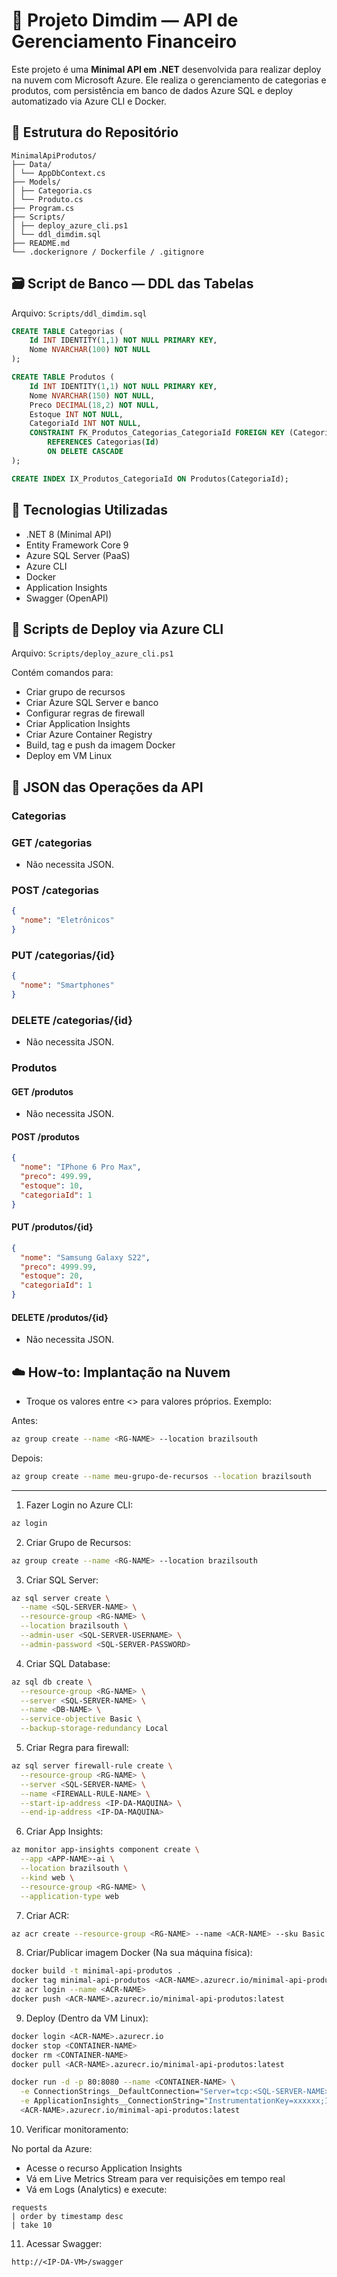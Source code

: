 # 💸 Projeto Dimdim — API de Gerenciamento Financeiro

Este projeto é uma **Minimal API em .NET** desenvolvida para realizar deploy na nuvem com Microsoft Azure. Ele realiza o gerenciamento de categorias e produtos, com persistência em banco de dados Azure SQL e deploy automatizado via Azure CLI e Docker.

## 📁 Estrutura do Repositório
```
MinimalApiProdutos/
├── Data/
│ └── AppDbContext.cs
├── Models/
│ ├── Categoria.cs
│ └── Produto.cs
├── Program.cs
├── Scripts/
│ ├── deploy_azure_cli.ps1
│ └── ddl_dimdim.sql
├── README.md
└── .dockerignore / Dockerfile / .gitignore
```

## 🗃️ Script de Banco — DDL das Tabelas

Arquivo: `Scripts/ddl_dimdim.sql`

```sql
CREATE TABLE Categorias (
    Id INT IDENTITY(1,1) NOT NULL PRIMARY KEY,
    Nome NVARCHAR(100) NOT NULL
);

CREATE TABLE Produtos (
    Id INT IDENTITY(1,1) NOT NULL PRIMARY KEY,
    Nome NVARCHAR(150) NOT NULL,
    Preco DECIMAL(18,2) NOT NULL,
    Estoque INT NOT NULL,
    CategoriaId INT NOT NULL,
    CONSTRAINT FK_Produtos_Categorias_CategoriaId FOREIGN KEY (CategoriaId)
        REFERENCES Categorias(Id)
        ON DELETE CASCADE
);

CREATE INDEX IX_Produtos_CategoriaId ON Produtos(CategoriaId);
```

## 🧠 Tecnologias Utilizadas

- .NET 8 (Minimal API)
- Entity Framework Core 9
- Azure SQL Server (PaaS)
- Azure CLI
- Docker
- Application Insights
- Swagger (OpenAPI)

## 🚀 Scripts de Deploy via Azure CLI

Arquivo: `Scripts/deploy_azure_cli.ps1`

Contém comandos para:

- Criar grupo de recursos
- Criar Azure SQL Server e banco
- Configurar regras de firewall
- Criar Application Insights
- Criar Azure Container Registry
- Build, tag e push da imagem Docker
- Deploy em VM Linux

## 🧩 JSON das Operações da API

### Categorias

### GET /categorias
- Não necessita JSON.

### POST /categorias
```json
{
  "nome": "Eletrônicos"
}
```

### PUT /categorias/{id}
```json
{
  "nome": "Smartphones"
}
```

### DELETE /categorias/{id}
- Não necessita JSON.

### Produtos

#### GET /produtos
- Não necessita JSON.

#### POST /produtos
```json
{
  "nome": "IPhone 6 Pro Max",
  "preco": 499.99,
  "estoque": 10,
  "categoriaId": 1
}
```

#### PUT /produtos/{id}
```json
{
  "nome": "Samsung Galaxy S22",
  "preco": 4999.99,
  "estoque": 20,
  "categoriaId": 1
}
```

#### DELETE /produtos/{id}
- Não necessita JSON.

## ☁️ How-to: Implantação na Nuvem

* Troque os valores entre <> para valores próprios. Exemplo:

Antes:
```bash
az group create --name <RG-NAME> --location brazilsouth
```
Depois:
```bash
az group create --name meu-grupo-de-recursos --location brazilsouth
```
---

1. Fazer Login no Azure CLI:
```bash
az login
```

2. Criar Grupo de Recursos:
```bash
az group create --name <RG-NAME> --location brazilsouth
```

3. Criar SQL Server:
```bash
az sql server create \
  --name <SQL-SERVER-NAME> \
  --resource-group <RG-NAME> \
  --location brazilsouth \
  --admin-user <SQL-SERVER-USERNAME> \
  --admin-password <SQL-SERVER-PASSWORD>
```

4. Criar SQL Database:
```bash
az sql db create \
  --resource-group <RG-NAME> \
  --server <SQL-SERVER-NAME> \
  --name <DB-NAME> \
  --service-objective Basic \
  --backup-storage-redundancy Local
```

5. Criar Regra para firewall:
```bash
az sql server firewall-rule create \
  --resource-group <RG-NAME> \
  --server <SQL-SERVER-NAME> \
  --name <FIREWALL-RULE-NAME> \
  --start-ip-address <IP-DA-MAQUINA> \
  --end-ip-address <IP-DA-MAQUINA>
```

6. Criar App Insights:
```bash
az monitor app-insights component create \
  --app <APP-NAME>-ai \
  --location brazilsouth \
  --kind web \
  --resource-group <RG-NAME> \
  --application-type web
```

7. Criar ACR:
```bash
az acr create --resource-group <RG-NAME> --name <ACR-NAME> --sku Basic --admin-enabled true
```

8. Criar/Publicar imagem Docker (Na sua máquina física):
```bash
docker build -t minimal-api-produtos .
docker tag minimal-api-produtos <ACR-NAME>.azurecr.io/minimal-api-produtos:latest
az acr login --name <ACR-NAME>
docker push <ACR-NAME>.azurecr.io/minimal-api-produtos:latest
```

9. Deploy (Dentro da VM Linux):
```bash
docker login <ACR-NAME>.azurecr.io
docker stop <CONTAINER-NAME>
docker rm <CONTAINER-NAME>
docker pull <ACR-NAME>.azurecr.io/minimal-api-produtos:latest

docker run -d -p 80:8080 --name <CONTAINER-NAME> \
  -e ConnectionStrings__DefaultConnection="Server=tcp:<SQL-SERVER-NAME>.database.windows.net,1433;Initial Catalog=<DB-NAME>;User ID=<SQL_SERVER_USERNAME>;Password=<SQL_SERVER_PASSWORD>;Encrypt=True;TrustServerCertificate=False;Connection Timeout=30;" \
  -e ApplicationInsights__ConnectionString="InstrumentationKey=xxxxxx;IngestionEndpoint=https://brazilsouth-0.in.applicationinsights.azure.com/" \
  <ACR-NAME>.azurecr.io/minimal-api-produtos:latest
```

10. Verificar monitoramento:

No portal da Azure:

- Acesse o recurso Application Insights
- Vá em Live Metrics Stream para ver requisições em tempo real
- Vá em Logs (Analytics) e execute:
```
requests
| order by timestamp desc
| take 10
```


11. Acessar Swagger:
```
http://<IP-DA-VM>/swagger
```
